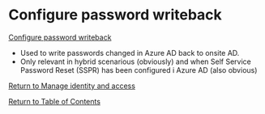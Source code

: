 # Configure password writeback

[Configure password writeback](https://docs.microsoft.com/en-us/azure/active-directory/authentication/concept-sspr-writeback)

* Used to write passwords changed in Azure AD back to onsite AD.
* Only relevant in hybrid scenarious (obviously) and when Self Service Password Reset (SSPR) has been configured i Azure AD (also obvious)


[Return to Manage identity and access](README.md)

[Return to Table of Contents](../README.md)